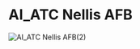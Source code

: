 # AI_ATC Nellis AFB

![AI_ATC Nellis AFB(2)](https://github.com/user-attachments/assets/b557d1a7-9c99-491d-a667-46c3e44fe19b)
